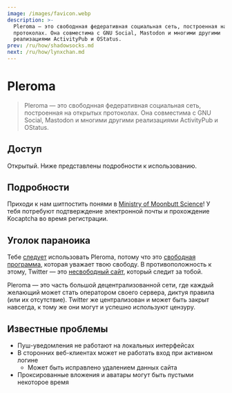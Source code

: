 ```yaml
---
image: /images/favicon.webp
description: >-
  Pleroma — это свободнная федеративная социальная сеть, построенная на открытых
  протоколах. Она совместима с GNU Social, Mastodon и многими другими
  реализациями ActivityPub и OStatus.
prev: /ru/how/shadowsocks.md
next: /ru/how/lynxchan.md
---
```


# Pleroma

> Pleroma — это свободнная федеративная социальная сеть, построенная на открытых протоколах. Она совместима с GNU Social, Mastodon и многими другими реализациями ActivityPub и OStatus.

## Доступ

Открытый. Ниже представлены подробности к использованию.

## Подробности

Приходи к нам шитпостить понями в [Ministry of Moonbutt Science](https://ministry.moonbutt.Science)! У тебя потребуют подтверждение электронной почты и прохождение Kocaptcha во время регистрации.

## Уголок параноика

Тебе [следует](https://www.gnu.org/philosophy/free-software-even-more-important.ru.html) использовать Pleroma, потому что это [свободная программа](https://www.gnu.org/philosophy/free-sw.ru.html), которая уважает твою свободу. В противоположность к этому, Twitter — это [несвободный сайт](https://www.gnu.org/proprietary/proprietary.ru.html), который следит за тобой.

Pleroma — это часть большой децентрализованной сети, где каждый желающий может
стать оператором своего сервера, диктуя правила (или их отсутствие). Twitter же
централизован и может быть закрыт навсегда, к тому же они могут и успешно
используют цензуру.

## Известные проблемы

- Пуш-уведомления не работают на локальных интерфейсах
- В сторонних веб-клиентах может не работать вход при активном логине
  - Может быть исправлено удалением данных сайта
- Проксированные вложения и аватары могут быть пустыми некоторое время